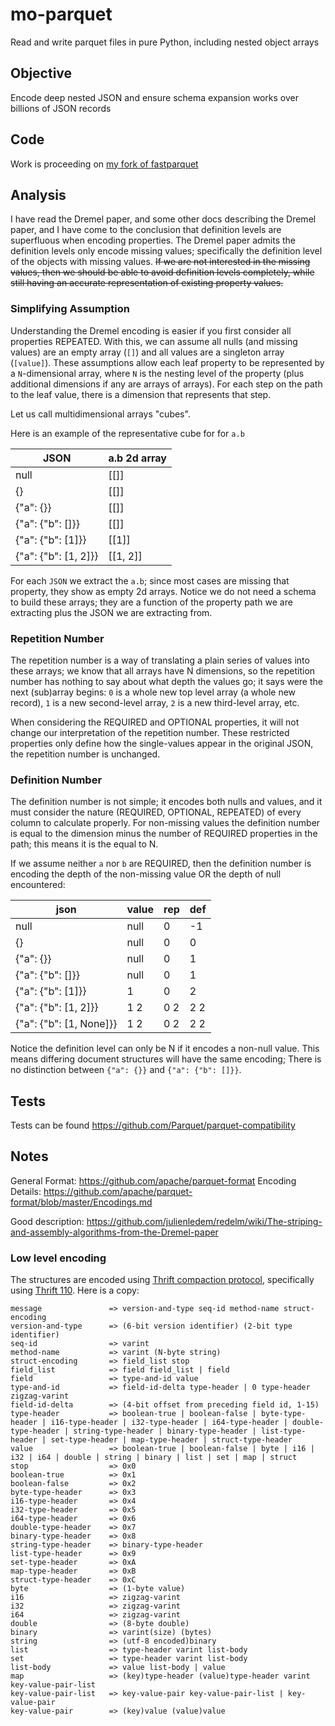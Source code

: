 # mo-parquet

Read and write parquet files in pure Python, including nested object arrays

## Objective

Encode deep nested JSON and ensure schema expansion works over billions of JSON records

## Code

Work is proceeding on [my fork of fastparquet](https://github.com/klahnakoski/fastparquet/blob/nested/fastparquet/json_writer.py)

## Analysis

I have read the Dremel paper, and some other docs describing the Dremel paper, and I have come to the conclusion that definition levels are superfluous when encoding properties. The Dremel paper admits the definition levels only encode missing values; specifically the definition level of the objects with missing values. <strike>If we are not interested in the missing values, then we should be able to avoid definition levels completely, while still having an accurate representation of existing property values.</strike>





### Simplifying Assumption

Understanding the Dremel encoding is easier if you first consider all properties REPEATED. With this, we can assume all nulls (and missing values) are an empty array (`[]`) and all values are a singleton array (`[value]`). These assumptions allow each leaf property to be represented by a `N`-dimensional array, where `N` is the nesting level of the property (plus additional dimensions if any are arrays of arrays). For each step on the path to the leaf value, there is a dimension that represents that step. 

Let us call multidimensional arrays "cubes".

Here is an example of the representative cube for for `a.b`

|           JSON           |      a.b 2d array     |
| ------------------------ | --------------------- |
|   null                   |          [[]]         |
|   {}                     |          [[]]         |
|   {"a": {}}              |          [[]]         |
|   {"a": {"b": []}}       |          [[]]         |   
|   {"a": {"b": [1]}}      |         [[1]]         |
|   {"a": {"b": [1, 2]}}   |        [[1, 2]]       |


For each `JSON` we extract the `a.b`; since most cases are missing that property, they show as empty 2d arrays. Notice we do not need a schema to build these arrays; they are a function of the property path we are extracting plus the JSON we are extracting from.  

### Repetition Number

The repetition number is a way of translating a plain series of values into these arrays; we know that all arrays have N dimensions, so the repetition number has nothing to say about what depth the values go; it says were the next (sub)array begins: `0` is a whole new top level array (a whole new record), `1` is a new second-level array, `2` is a new third-level array, etc.

When considering the REQUIRED and OPTIONAL properties, it will not change our interpretation of the repetition number. These restricted properties only define how the single-values appear in the original JSON, the repetition number is unchanged.

### Definition Number
 
The definition number is not simple; it encodes both nulls and values, and it must consider the nature (REQUIRED, OPTIONAL, REPEATED) of every column to calculate properly. For non-missing values the definition number is equal to the dimension minus the number of REQUIRED properties in the path; this means it is the equal to N.  

If we assume neither `a` nor `b` are REQUIRED, then the definition number is encoding the depth of the non-missing value OR the depth of null encountered:

|           json            | value |  rep  |  def  |
| ------------------------- | ----- | ----- | ----- |
|   null                    |  null |   0   |  -1   |
|   {}                      |  null |   0   |   0   |
|   {"a": {}}               |  null |   0   |   1   |
|   {"a": {"b": []}}        |  null |   0   |   1   |   
|   {"a": {"b": [1]}}       |   1   |   0   |   2   |
|   {"a": {"b": [1, 2]}}    |  1 2  |  0 2  |  2 2  |
|   {"a": {"b": [1, None]}} |  1 2  |  0 2  |  2 2  |

Notice the definition level can only be N if it encodes a non-null value. This means differing document structures will have the same encoding; There is no distinction between `{"a": {}}` and `{"a": {"b": []}}`. 


## Tests

Tests can be found https://github.com/Parquet/parquet-compatibility


## Notes 


General Format: https://github.com/apache/parquet-format
Encoding Details: https://github.com/apache/parquet-format/blob/master/Encodings.md

Good description: https://github.com/julienledem/redelm/wiki/The-striping-and-assembly-algorithms-from-the-Dremel-paper


### Low level encoding

The structures are encoded using [Thrift compaction protocol](https://github.com/apache/thrift/blob/master/doc/specs/thrift-compact-protocol.md), specifically using [Thrift 110](https://issues.apache.org/jira/browse/THRIFT-110).  Here is a copy:

	message               => version-and-type seq-id method-name struct-encoding 
	version-and-type      => (6-bit version identifier) (2-bit type identifier)
	seq-id                => varint
	method-name           => varint (N-byte string)
	struct-encoding       => field_list stop
	field_list            => field field_list | field
	field                 => type-and-id value
	type-and-id           => field-id-delta type-header | 0 type-header zigzag-varint
	field-id-delta        => (4-bit offset from preceding field id, 1-15)
	type-header           => boolean-true | boolean-false | byte-type-header | i16-type-header | i32-type-header | i64-type-header | double-type-header | string-type-header | binary-type-header | list-type-header | set-type-header | map-type-header | struct-type-header
	value                 => boolean-true | boolean-false | byte | i16 | i32 | i64 | double | string | binary | list | set | map | struct
	stop                  => 0x0
	boolean-true          => 0x1
	boolean-false         => 0x2
	byte-type-header      => 0x3
	i16-type-header       => 0x4
	i32-type-header       => 0x5
	i64-type-header       => 0x6
	double-type-header    => 0x7
	binary-type-header    => 0x8
	string-type-header    => binary-type-header
	list-type-header      => 0x9
	set-type-header       => 0xA
	map-type-header       => 0xB
	struct-type-header    => 0xC
	byte                  => (1-byte value)
	i16                   => zigzag-varint
	i32                   => zigzag-varint
	i64                   => zigzag-varint
	double                => (8-byte double)
	binary                => varint(size) (bytes)
	string                => (utf-8 encoded)binary
	list                  => type-header varint list-body
	set                   => type-header varint list-body
	list-body             => value list-body | value
	map                   => (key)type-header (value)type-header varint key-value-pair-list
	key-value-pair-list   => key-value-pair key-value-pair-list | key-value-pair
	key-value-pair        => (key)value (value)value

